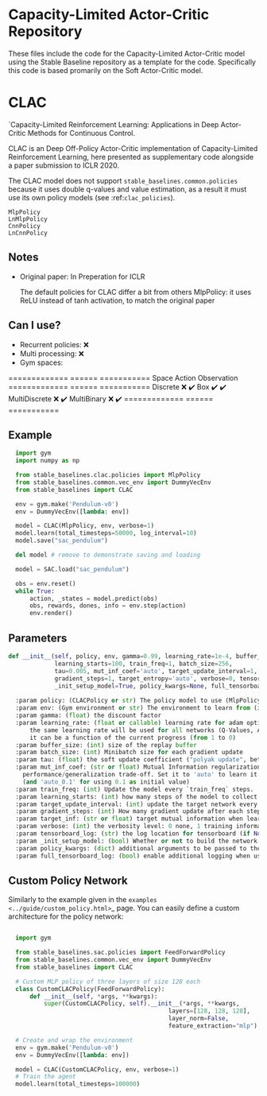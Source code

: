 # Capacity-Limited Actor-Critic Repository 

These files include the code for the Capacity-Limited Actor-Critic model using the Stable Baseline repository as a template for the code. 
Specifically this code is based promarily on the Soft Actor-Critic model. 

CLAC
===

`Capacity-Limited Reinforcement Learning: Applications in Deep Actor-Critic Methods for Continuous Control.

CLAC is an Deep Off-Policy Actor-Critic implementation of Capacity-Limited Reinforcement Learning, here presented as supplementary code alongside 
a paper submission to ICLR 2020. 


  The CLAC model does not support ``stable_baselines.common.policies`` because it uses double q-values
  and value estimation, as a result it must use its own policy models (see :ref:`clac_policies`).

    MlpPolicy
    LnMlpPolicy
    CnnPolicy
    LnCnnPolicy

Notes
-----

- Original paper: In Preperation for ICLR

    The default policies for CLAC differ a bit from others MlpPolicy: it uses ReLU instead of tanh activation,
    to match the original paper


Can I use?
----------

-  Recurrent policies: ❌
-  Multi processing: ❌
-  Gym spaces:


============= ====== ===========
Space         Action Observation
============= ====== ===========
Discrete      ❌      ✔️
Box           ✔️       ✔️
MultiDiscrete ❌      ✔️
MultiBinary   ❌      ✔️
============= ====== ===========

Example
-------

```python
  import gym
  import numpy as np

  from stable_baselines.clac.policies import MlpPolicy
  from stable_baselines.common.vec_env import DummyVecEnv
  from stable_baselines import CLAC

  env = gym.make('Pendulum-v0')
  env = DummyVecEnv([lambda: env])

  model = CLAC(MlpPolicy, env, verbose=1)
  model.learn(total_timesteps=50000, log_interval=10)
  model.save("sac_pendulum")

  del model # remove to demonstrate saving and loading

  model = SAC.load("sac_pendulum")

  obs = env.reset()
  while True:
      action, _states = model.predict(obs)
      obs, rewards, dones, info = env.step(action)
      env.render()
```

Parameters
----------
```python
def __init__(self, policy, env, gamma=0.99, learning_rate=1e-4, buffer_size=10000,
             learning_starts=100, train_freq=1, batch_size=256,
             tau=0.005, mut_inf_coef='auto', target_update_interval=1,
             gradient_steps=1, target_entropy='auto', verbose=0, tensorboard_log=None,
             _init_setup_model=True, policy_kwargs=None, full_tensorboard_log=False):
             
  :param policy: (CLACPolicy or str) The policy model to use (MlpPolicy, CnnPolicy, LnMlpPolicy, ...)
  :param env: (Gym environment or str) The environment to learn from (if registered in Gym, can be str)
  :param gamma: (float) the discount factor
  :param learning_rate: (float or callable) learning rate for adam optimizer,
      the same learning rate will be used for all networks (Q-Values, Actor and Value function)
      it can be a function of the current progress (from 1 to 0)
  :param buffer_size: (int) size of the replay buffer
  :param batch_size: (int) Minibatch size for each gradient update
  :param tau: (float) the soft update coefficient ("polyak update", between 0 and 1)
  :param mut_inf_coef: (str or float) Mutual Information regularization coefficient. Controlling
    performance/generalization trade-off. Set it to 'auto' to learn it automatically
    (and 'auto_0.1' for using 0.1 as initial value)
  :param train_freq: (int) Update the model every `train_freq` steps.
  :param learning_starts: (int) how many steps of the model to collect transitions for before learning starts
  :param target_update_interval: (int) update the target network every `target_network_update_freq` steps.
  :param gradient_steps: (int) How many gradient update after each step
  :param target_inf: (str or float) target mutual information when learning mut_inf_coef (mut_inf_coef = 'auto')
  :param verbose: (int) the verbosity level: 0 none, 1 training information, 2 tensorflow debug
  :param tensorboard_log: (str) the log location for tensorboard (if None, no logging)
  :param _init_setup_model: (bool) Whether or not to build the network at the creation of the instance
  :param policy_kwargs: (dict) additional arguments to be passed to the policy on creation
  :param full_tensorboard_log: (bool) enable additional logging when using tensorboard
```

Custom Policy Network
---------------------

Similarly to the example given in the `examples <../guide/custom_policy.html>`_ page.
You can easily define a custom architecture for the policy network:

```python

  import gym

  from stable_baselines.sac.policies import FeedForwardPolicy
  from stable_baselines.common.vec_env import DummyVecEnv
  from stable_baselines import CLAC

  # Custom MLP policy of three layers of size 128 each
  class CustomCLACPolicy(FeedForwardPolicy):
      def __init__(self, *args, **kwargs):
          super(CustomCLACPolicy, self).__init__(*args, **kwargs,
                                             layers=[128, 128, 128],
                                             layer_norm=False,
                                             feature_extraction="mlp")

  # Create and wrap the environment
  env = gym.make('Pendulum-v0')
  env = DummyVecEnv([lambda: env])

  model = CLAC(CustomCLACPolicy, env, verbose=1)
  # Train the agent
  model.learn(total_timesteps=100000)
```
